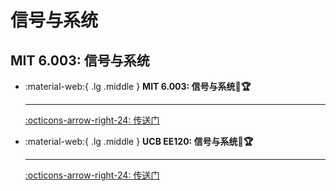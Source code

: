 # 信号与系统

## MIT 6.003: 信号与系统

<div class="grid cards" markdown>

-  :material-web:{ .lg .middle } __MIT 6.003: 信号与系统🎯🏆__

    ---

    [:octicons-arrow-right-24: <a href="https://ocw.mit.edu/courses/6-003-signals-and-systems-fall-2011/resources/lecture-1-signals-and-systems/" target="_blank"> 传送门 </a>](#)

-  :material-web:{ .lg .middle } __UCB EE120: 信号与系统🎯🏆__

    ---

    [:octicons-arrow-right-24: <a href="https://inst.eecs.berkeley.edu/~ee120/fa19/" target="_blank"> 传送门 </a>](#)

</div>